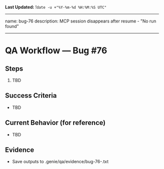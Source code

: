 **Last Updated:** !`date -u +"%Y-%m-%d %H:%M:%S UTC"`

---
name: bug-76
description: MCP session disappears after resume - "No run found"

---

# QA Workflow — Bug #76

## Steps
1. TBD

## Success Criteria
- TBD

## Current Behavior (for reference)
- TBD

## Evidence
- Save outputs to .genie/qa/evidence/bug-76-<timestamp>.txt
